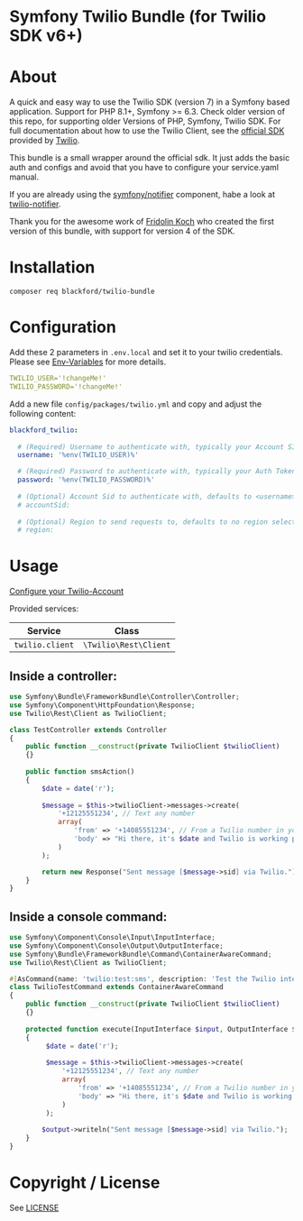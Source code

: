 # Symfony Twilio Bundle (for Twilio SDK v6+)

# About

A quick and easy way to use the Twilio SDK (version 7) in a Symfony based application.
Support for PHP 8.1+, Symfony >= 6.3.
Check older version of this repo, for supporting older Versions of PHP, Symfony, Twilio SDK.
For full documentation about how to use the Twilio Client, see the [official SDK](https://github.com/twilio/twilio-php) provided by [Twilio](https://www.twilio.com/).

This bundle is a small wrapper around the official sdk.
It just adds the basic auth and configs and avoid that you have to configure your service.yaml manual.

If you are already using the [symfony/notifier](https://symfony.com/doc/current/notifier.html) component, habe a look at [twilio-notifier](https://symfony.com/components/Twilio%20Notifier).

Thank you for the awesome work of [Fridolin Koch](http://fkse.io) who created the first version of this bundle, with support for version 4 of the SDK.

# Installation

```
composer req blackford/twilio-bundle
```

# Configuration

Add these 2 parameters in `.env.local` and set it to your twilio credentials.
Please see [Env-Variables](https://symfony.com/doc/current/configuration/env_var_processors.html) for more details.

```yaml
TWILIO_USER='!changeMe!'
TWILIO_PASSWORD='!changeMe!'
```

Add a new file `config/packages/twilio.yml` and copy and adjust the following content:

```yaml
blackford_twilio:
  
  # (Required) Username to authenticate with, typically your Account SID from www.twilio.com/user/account
  username: '%env(TWILIO_USER)%'

  # (Required) Password to authenticate with, typically your Auth Token from www.twilio.com/user/account
  password: '%env(TWILIO_PASSWORD)%'
    
  # (Optional) Account Sid to authenticate with, defaults to <username> (typically not required)
  # accountSid: 
    
  # (Optional) Region to send requests to, defaults to no region selection (typically not required)
  # region: 
```

# Usage

[Configure your Twilio-Account](https://www.twilio.com/blog/verifying-twilio-api-requests-php-symfony-5)

Provided services:

| Service             | Class                         |
|---------------------|-------------------------------|
| `twilio.client`     | `\Twilio\Rest\Client`         |


## Inside a controller:

```php
use Symfony\Bundle\FrameworkBundle\Controller\Controller;
use Symfony\Component\HttpFoundation\Response;
use Twilio\Rest\Client as TwilioClient;

class TestController extends Controller
{
    public function __construct(private TwilioClient $twilioClient)
    {}
    
    public function smsAction()
    {
        $date = date('r');
        
        $message = $this->twilioClient->messages->create(
            '+12125551234', // Text any number
            array(
                'from' => '+14085551234', // From a Twilio number in your account
                'body' => "Hi there, it's $date and Twilio is working properly."
            )
        );

        return new Response("Sent message [$message->sid] via Twilio.");
    }
}
```

## Inside a console command:

```php
use Symfony\Component\Console\Input\InputInterface;
use Symfony\Component\Console\Output\OutputInterface;
use Symfony\Bundle\FrameworkBundle\Command\ContainerAwareCommand;
use Twilio\Rest\Client as TwilioClient;

#[AsCommand(name: 'twilio:test:sms', description: 'Test the Twilio integration by sending a text message.')]
class TwilioTestCommand extends ContainerAwareCommand
{
    public function __construct(private TwilioClient $twilioClient)
    {}
    
    protected function execute(InputInterface $input, OutputInterface $output)
    {
         $date = date('r');
         
         $message = $this->twilioClient->messages->create(
             '+12125551234', // Text any number
             array(
                 'from' => '+14085551234', // From a Twilio number in your account
                 'body' => "Hi there, it's $date and Twilio is working properly."
             )
         );
        
        $output->writeln("Sent message [$message->sid] via Twilio.");
    }
}
```

# Copyright / License

See [LICENSE](LICENSE)
